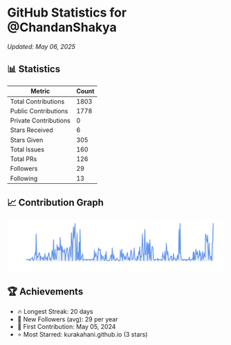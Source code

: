 # GitHub Statistics for @ChandanShakya
*Updated: May 06, 2025*

## 📊 Statistics
| Metric | Count |
|--------|--------|
| Total Contributions | 1803 |
| Public Contributions | 1778 |
| Private Contributions | 0 |
| Stars Received | 6 |
| Stars Given | 305 |
| Total Issues | 160 |
| Total PRs | 126 |
| Followers | 29 |
| Following | 13 |

## 📈 Contribution Graph

![Contribution Graph](./contribution_graph.png)

## 🏆 Achievements

- 🔥 Longest Streak: 20 days
- 👥 New Followers (avg): 29 per year
- 📅 First Contribution: May 05, 2024
- ⭐ Most Starred: kurakahani.github.io (3 stars)
